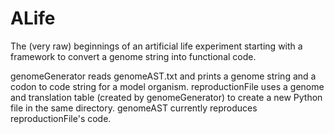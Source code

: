 # ALife
The (very raw) beginnings of an artificial life experiment starting with a framework to convert a genome string into functional code.


genomeGenerator reads genomeAST.txt and prints a genome string and a codon to code string for a model organism.
reproductionFile uses a genome and translation table (created by genomeGenerator) to create a new Python file in the same directory.
genomeAST currently reproduces reproductionFile's code.
